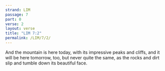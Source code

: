 ```yaml
---
strand: LIM
passage: 7
part: 0
verse: 2
layout: verse
title: "LIM 7:2"
permalink: /LIM/7/2/
---
```

And the mountain is here today, with its impressive peaks and cliffs, and it will be here tomorrow, too, but never quite the same, as the rocks and dirt slip and tumble down its beautiful face.
